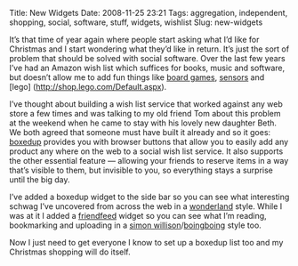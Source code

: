 Title: New Widgets
Date: 2008-11-25 23:21
Tags: aggregation, independent, shopping, social, software, stuff, widgets, wishlist
Slug: new-widgets

It’s that time of year again where people start asking what I’d like for
Christmas and I start wondering what they’d like in return. It’s just
the sort of problem that should be solved with social software. Over the
last few years I’ve had an Amazon wish list which suffices for books,
music and software, but doesn’t allow me to add fun things like [board
games][], [sensors][] and [lego] (http://shop.lego.com/Default.aspx).

</p>

I’ve thought about building a wish list service that worked against any
web store a few times and was talking to my old friend Tom about this
problem at the weekend when he came to stay with his lovely new daughter
Beth. We both agreed that someone must have built it already and so it
goes: [boxedup][] provides you with browser buttons that allow you to
easily add any product any where on the web to a social wish list
service. It also supports the other essential feature — allowing your
friends to reserve items in a way that’s visible to them, but invisible
to you, so everything stays a surprise until the big day.

</p>

I’ve added a boxedup widget to the side bar so you can see what
interesting schwag I’ve uncovered from across the web in a
[wonderland][] style. While I was at it I added a [friendfeed][] widget
so you can see what I’m reading, bookmarking and uploading in a [simon
willison][]/[boingboing][] style too.

</p>

Now I just need to get everyone I know to set up a boxedup list too and
my Christmas shopping will do itself.

</p>

  [board games]: http://boardgameclub.co.uk/
  [sensors]: http://www.active-robots.com/
  [boxedup]: http://www.boxedup.com/
  [wonderland]: http://wonderlandblog.com/
  [friendfeed]: http://friendfeed.com/
  [simon willison]: http://simonwillison.net/
  [boingboing]: http://boingboing.net/
